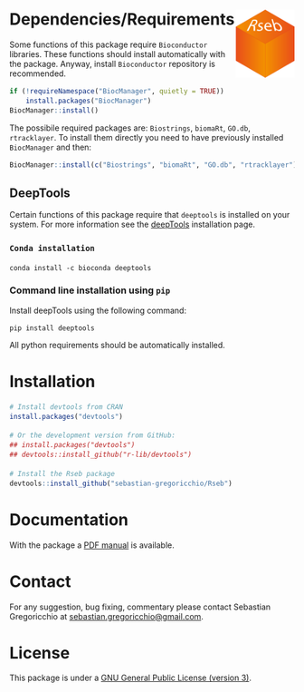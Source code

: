 # Dependencies/Requirements <img src="Rseb_logo.svg" align="right" height = 120/>
Some functions of this package require `Bioconductor` libraries. These functions should install automatically with the package. Anyway, install `Bioconductor` repository is recommended. 

```r
if (!requireNamespace("BiocManager", quietly = TRUE))
    install.packages("BiocManager")
BiocManager::install()
```

The possibile required packages are: `Biostrings`, `biomaRt`, `GO.db`, `rtracklayer`.
To install them directly you need to have previously installed `BiocManager` and then:

```r
BiocManager::install(c("Biostrings", "biomaRt", "GO.db", "rtracklayer"))
```

## DeepTools
Certain functions of this package require that `deeptools` is installed on your system. For more information see the [deepTools](https://deeptools.readthedocs.io/en/develop/content/installation.html) installation page.

### `Conda installation`
```
conda install -c bioconda deeptools
```

### Command line installation using `pip`
Install deepTools using the following command:
```
pip install deeptools
```
All python requirements should be automatically installed.



# Installation
```r
# Install devtools from CRAN
install.packages("devtools")

# Or the development version from GitHub:
## install.packages("devtools")
## devtools::install_github("r-lib/devtools")

# Install the Rseb package
devtools::install_github("sebastian-gregoricchio/Rseb")
```

# Documentation
With the package a [PDF manual](https://sebastian-gregoricchio.github.io/Rseb/Rseb_0.1.0_manual.pdf) is available.

# Contact
For any suggestion, bug fixing, commentary please contact Sebastian Gregoricchio at [sebastian.gregoricchio@gmail.com](mailto:sebastian.gregoricchio@gmail.com).

# License
This package is under a [GNU General Public License (version 3)](https://github.com/sebastian-gregoricchio/Rseb/blob/main/LICENSE.md/LICENSE.md).
